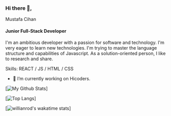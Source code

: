 ### Hi there 👋, 
Mustafa Cihan
#### Junior Full-Stack Developer
I'm an ambitious developer with a passion for software and technology. I'm very eager to learn new technologies. I'm trying to master the language structure and capabilities of Javascript. As a solution-oriented person, I like to research and share. 

Skills: REACT / JS / HTML / CSS

- 🔭 I’m currently working on Hicoders. 


[![My Github Stats](https://github-readme-stats.vercel.app/api?username=mustafa0cihan)]


[![Top Langs](https://github-readme-stats.vercel.app/api/top-langs/?username=mustafa0cihan&layout=compact)]


[![willianrod's wakatime stats](https://github-readme-stats.vercel.app/api/wakatime?username=mustafa0cihan)]

<!--
**mustafa0cihan/mustafa0cihan** is a ✨ _special_ ✨ repository because its `README.md` (this file) appears on your GitHub profile.

Here are some ideas to get you started:

- 🔭 I’m currently working on ...
- 🌱 I’m currently learning ...
- 👯 I’m looking to collaborate on ...
- 🤔 I’m looking for help with ...
- 💬 Ask me about ...
- 📫 How to reach me: ...
- 😄 Pronouns: ...
- ⚡ Fun fact: ...
-->
